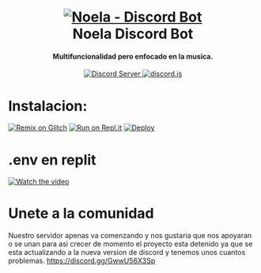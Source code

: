 <h1 align="center">
  <br>
  <a href="https://github.com/HazoxO/Noela/blob/main/README.md"><img src="https://w.wallhaven.cc/full/6q/wallhaven-6qqqrx.jpg" alt="Noela - Discord Bot"></a>
  <br>
  Noela Discord Bot
  <br>
</h1>

<h4 align="center">Multifuncionalidad pero enfocado en la musica.</h4>

<p align="center">
  <a href="https://discord.gg/GwwU56X3Sp">
    <img src="https://discordapp.com/api/guilds/845459731308347442/widget.png?style=shield" alt="Discord Server">
  </a>
  <a href="https://github.com/Rapptz/discord.py/">
     <img src="https://img.shields.io/badge/discord-js-blue.svg" alt="discord.js">
  </a>

  # Instalacion:
  
  [![Remix on Glitch](https://cdn.glitch.com/2703baf2-b643-4da7-ab91-7ee2a2d00b5b%2Fremix-button.svg)](https://glitch.com/edit/#!/import/github/HazoxO/Noela)
  [![Run on Repl.it](https://repl.it/badge/github/HazoxO/Noela)](https://repl.it/github/HazoxO/Noela)
  [![Deploy](https://www.herokucdn.com/deploy/button.svg)](https://heroku.com/deploy?template=https://github.com/HazoxO/Noela)

  # .env en replit
 
 [![Watch the video](https://i9.ytimg.com/vi_webp/p3XwcDrS0_g/hqdefault.webp?v=6126df95&sqp=CJjZqooG&rs=AOn4CLDw7ax40rESgfdgRbxj9MRQUFXlhw)](https://youtu.be/CmjsMmbao2E)
  
  # Unete a la comunidad
  
  Nuestro servidor apenas va comenzando y nos gustaria que nos apoyaran o se unan para asi crecer de momento el proyecto esta detenido ya que se esta actualizando a la nueva version de discord y tenemos unos cuantos problemas.
  https://discord.gg/GwwU56X3Sp

 
